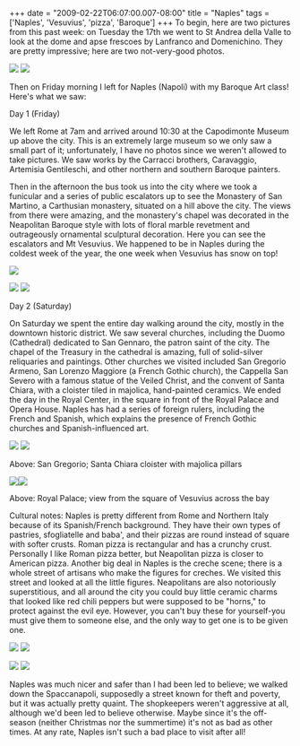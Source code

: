 +++
date = "2009-02-22T06:07:00.007-08:00"
title = "Naples"
tags = ['Naples', 'Vesuvius', 'pizza', 'Baroque']
+++
<span><span>To begin, here are two pictures from this past week: on Tuesday the 17th we went to St Andrea della Valle to look at the dome and apse frescoes by Lanfranco and Domenichino. They are pretty impressive; here are two not-very-good photos.

</span></span><img src="http://3.bp.blogspot.com/_BPRHjFkCSTM/SaFcfC8jCFI/AAAAAAAAFSA/EBaHx74535I/s1600-h/IMG_1128.JPG"/> <img src="http://3.bp.blogspot.com/_BPRHjFkCSTM/SaFce-WAWmI/AAAAAAAAFR4/FLGM8BWIt2A/s1600-h/IMG_1127.JPG"/>

<span><span>

Then on Friday morning I left for Naples (Napoli) with my Baroque Art class!  Here's what we saw:

Day 1 (Friday)

We left Rome at 7am and arrived around 10:30 at the Capodimonte Museum up above the city. This is an extremely large museum so we only saw a small part of it; unfortunately, I have no photos since we weren't allowed to take pictures. We saw works by the Carracci brothers, Caravaggio, Artemisia Gentileschi, and other northern and southern Baroque painters.

Then in the afternoon the bus took us into the city where we took a funicular and a series of public escalators up to see the Monastery of San Martino, a Carthusian monastery, situated on a hill above the city. The views from there were amazing, and the monastery's chapel was decorated in the Neapolitan Baroque style with lots of floral marble revetment and outrageously ornamental sculptural decoration. Here you can see the escalators and Mt Vesuvius. We happened to be in Naples during the coldest week of the year, the one week when Vesuvius has snow on top!

</span></span><img src="http://3.bp.blogspot.com/_BPRHjFkCSTM/SaFctRgSyoI/AAAAAAAAFSY/qrVe5m_rpwE/s1600-h/IMG_1217.JPG"/>

<span><span>

</span></span><img src="http://3.bp.blogspot.com/_BPRHjFkCSTM/SaFcfeeSmNI/AAAAAAAAFSQ/p5zvOiqdWl0/s1600-h/IMG_1187.JPG"/> <img src="http://1.bp.blogspot.com/_BPRHjFkCSTM/SaFcfOTt9iI/AAAAAAAAFSI/h38wdQfkGNo/s1600-h/IMG_1169.JPG"/>

<span><span>

Day 2 (Saturday)

On Saturday we spent the entire day walking around the city, mostly in the downtown historic district. We saw several churches, including the Duomo (Cathedral) dedicated to San Gennaro, the patron saint of the city. The chapel of the Treasury in the cathedral is amazing, full of solid-silver reliquaries and paintings. Other churches we visited included San Gregorio Armeno, San Lorenzo Maggiore (a French Gothic church), the Cappella San Severo with a famous statue of the Veiled Christ, and the convent of Santa Chiara, with a cloister tiled in majolica, hand-painted ceramics. We ended the day in the Royal Center, in the square in front of the Royal Palace and Opera House. Naples has had a series of foreign rulers, including the French and Spanish, which explains the presence of French Gothic churches and Spanish-influenced art.

</span></span><img src="http://1.bp.blogspot.com/_BPRHjFkCSTM/SaFctqpHwgI/AAAAAAAAFSw/aNWotfkVO7U/s1600-h/IMG_1263.JPG"/> <img src="http://4.bp.blogspot.com/_BPRHjFkCSTM/SaFdH5ZZ3gI/AAAAAAAAFTA/eprrEblkm3k/s1600-h/IMG_1305.JPG"/>

<span><span>Above: San Gregorio; Santa Chiara cloister with majolica pillars

</span></span><img src="http://2.bp.blogspot.com/_BPRHjFkCSTM/SaFdID9y_eI/AAAAAAAAFTQ/pjSTvPgUNjI/s1600-h/IMG_1361.JPG"/><img src="http://1.bp.blogspot.com/_BPRHjFkCSTM/SaFdIQtQ2NI/AAAAAAAAFTY/oT5v24pvCyI/s1600-h/IMG_1362.JPG"/>

<span><span>Above: Royal Palace; view from the square of Vesuvius across the bay

Cultural notes: Naples is pretty different from Rome and Northern Italy because of its Spanish/French background. They have their own types of pastries, sfogliatelle and baba', and their pizzas are round instead of square with softer crusts. Roman pizza is rectangular and has a crunchy crust. Personally I like Roman pizza better, but Neapolitan pizza is closer to American pizza. Another big deal in Naples is the creche scene; there is a whole street of artisans who make the figures for creches. We visited this street and looked at all the little figures. Neapolitans are also notoriously superstitious, and all around the city you could buy little ceramic charms that looked like red chili peppers but were supposed to be "horns," to protect against the evil eye. However, you can't buy these for yourself-you must give them to someone else, and the only way to get one is to be given one.

</span></span><img src="http://4.bp.blogspot.com/_BPRHjFkCSTM/SaFdHunyvRI/AAAAAAAAFS4/WSJXPAp_HwM/s1600-h/IMG_1276.JPG"/> <img src="http://3.bp.blogspot.com/_BPRHjFkCSTM/SaFctYhyQOI/AAAAAAAAFSg/luwrlvHnUls/s1600-h/IMG_1246.JPG"/>

<img src="http://3.bp.blogspot.com/_BPRHjFkCSTM/SaFctXy-7oI/AAAAAAAAFSo/fxLvAEvl0t4/s1600-h/IMG_1258.JPG"/> <img src="http://3.bp.blogspot.com/_BPRHjFkCSTM/SaFdIEXfZ1I/AAAAAAAAFTI/JwETby4cPwA/s1600-h/IMG_1318.JPG"/>

<span><span>

Naples was much nicer and safer than I had been led to believe; we walked down the Spaccanapoli, supposedly a street known for theft and poverty, but it was actually pretty quaint. The shopkeepers weren't aggressive at all, although we'd been led to believe otherwise. Maybe since it's the off-season (neither Christmas nor the summertime) it's not as bad as other times. At any rate, Naples isn't such a bad place to visit after all!</span></span>

